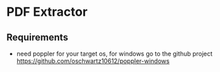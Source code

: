 # PDF Extractor

## Requirements
- need poppler for your target os, for windows go to the github project https://github.com/oschwartz10612/poppler-windows 
